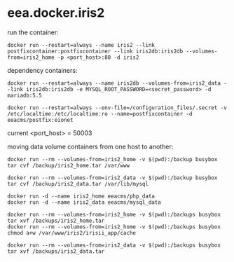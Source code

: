 # eea.docker.iris2

run the container: 

    docker run --restart=always --name iris2 --link postfixcontainer:postfixcontainer --link iris2db:iris2db --volumes-from=iris2_home -p <port_host>:80 -d iris2
    
dependency containers:
    
    docker run --restart=always --name iris2db --volumes-from=iris2_data --link iris2db:iris2db -e MYSQL_ROOT_PASSWORD=<secret_password> -d mariadb:5.5
    
    docker run --restart=always --env-file=/configuration_files/.secret -v /etc/localtime:/etc/localtime:ro --name=postfixcontainer -d eeacms/postfix:eionet

current <port_host> = 50003

moving data volume containers from one host to another:



<donor host>

    docker run --rm --volumes-from=iris2_home -v $(pwd):/backup busybox tar cvf /backup/iris2_home.tar /var/www
    
    docker run --rm --volumes-from=iris2_data -v $(pwd):/backup busybox tar cvf /backup/iris2_data.tar /var/lib/mysql

<target host>

    docker run -d --name iris2_home eeacms/php_data
    docker run -d --name iris2_data eeacms/mysql_data

    docker run --rm --volumes-from=iris2_home -v $(pwd):/backups busybox tar xvf /backups/iris2_home.tar
    docker run --rm --volumes-from=iris2_home -v $(pwd):/backups busybox chmod a+w /var/www/iris2/irisii_app/cache
    
    docker run --rm --volumes-from=iris2_data -v $(pwd):/backups busybox tar xvf /backups/iris2_data.tar
